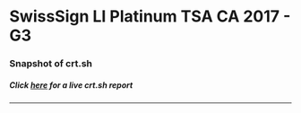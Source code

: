 # SwissSign LI Platinum TSA CA 2017 - G3
### Snapshot of crt.sh
##### Click [here](https://crt.sh/?q=FDA6049B266153B9C843662A77C50D2F0A06B8CDC8111666378BB118E7215ACE) for a live crt.sh report

---
